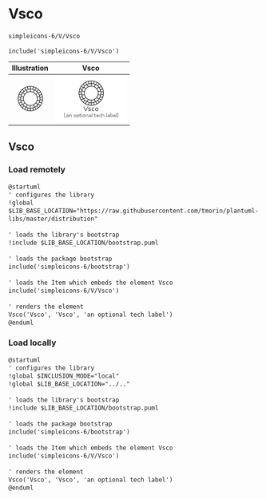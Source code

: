 # Vsco


```text
simpleicons-6/V/Vsco
```

```text
include('simpleicons-6/V/Vsco')
```



| Illustration | Vsco |
| :---: | :---: |
| ![illustration for Illustration](../../simpleicons-6/V/Vsco.png) | ![illustration for Vsco](../../simpleicons-6/V/Vsco.Local.png) |




## Vsco

### Load remotely
```plantuml
@startuml
' configures the library
!global $LIB_BASE_LOCATION="https://raw.githubusercontent.com/tmorin/plantuml-libs/master/distribution"

' loads the library's bootstrap
!include $LIB_BASE_LOCATION/bootstrap.puml

' loads the package bootstrap
include('simpleicons-6/bootstrap')

' loads the Item which embeds the element Vsco
include('simpleicons-6/V/Vsco')

' renders the element
Vsco('Vsco', 'Vsco', 'an optional tech label')
@enduml
```

### Load locally
```plantuml
@startuml
' configures the library
!global $INCLUSION_MODE="local"
!global $LIB_BASE_LOCATION="../.."

' loads the library's bootstrap
!include $LIB_BASE_LOCATION/bootstrap.puml

' loads the package bootstrap
include('simpleicons-6/bootstrap')

' loads the Item which embeds the element Vsco
include('simpleicons-6/V/Vsco')

' renders the element
Vsco('Vsco', 'Vsco', 'an optional tech label')
@enduml
```


